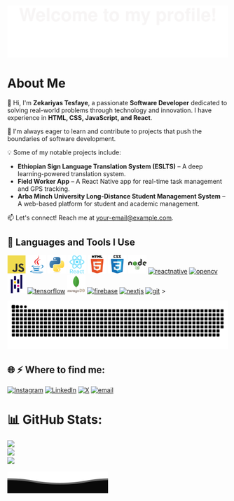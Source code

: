 ![](assets/Bottom_up.svg)
# About Me

👋 Hi, I'm **Zekariyas Tesfaye**, a passionate **Software Developer** dedicated to solving real-world problems through technology and innovation. I have experience in **HTML, CSS, JavaScript, and React**. 

🚀 I'm always eager to learn and contribute to projects that push the boundaries of software development.

💡 Some of my notable projects include:
- **Ethiopian Sign Language Translation System (ESLTS)** – A deep learning-powered translation system.
- **Field Worker App** – A React Native app for real-time task management and GPS tracking.
- **Arba Minch University Long-Distance Student Management System** – A web-based platform for student and academic management.

📫 Let's connect! Reach me at [your-email@example.com](mailto:zekariyastesfayedesta@gmail.com).


<h2>🚀 Languages and Tools I Use</h2>
<p><a target="_blank" href="https://raw.githubusercontent.com/devicons/devicon/master/icons/javascript/javascript-original.svg" style="display: inline-block;"><img src="https://raw.githubusercontent.com/devicons/devicon/master/icons/javascript/javascript-original.svg" alt="javascript" width="42" height="42" /></a>
<a target="_blank" href="https://raw.githubusercontent.com/devicons/devicon/master/icons/java/java-original.svg" style="display: inline-block;"><img src="https://raw.githubusercontent.com/devicons/devicon/master/icons/java/java-original.svg" alt="java" width="42" height="42" /></a>
<a target="_blank" href="https://raw.githubusercontent.com/devicons/devicon/master/icons/python/python-original.svg" style="display: inline-block;"><img src="https://raw.githubusercontent.com/devicons/devicon/master/icons/python/python-original.svg" alt="python" width="42" height="42" /></a>
<a target="_blank" href="https://raw.githubusercontent.com/devicons/devicon/master/icons/react/react-original-wordmark.svg" style="display: inline-block;"><img src="https://raw.githubusercontent.com/devicons/devicon/master/icons/react/react-original-wordmark.svg" alt="react" width="42" height="42" /></a>
<a target="_blank" href="https://raw.githubusercontent.com/devicons/devicon/master/icons/html5/html5-original-wordmark.svg" style="display: inline-block;"><img src="https://raw.githubusercontent.com/devicons/devicon/master/icons/html5/html5-original-wordmark.svg" alt="html5" width="42" height="42" /></a>
<a target="_blank" href="https://raw.githubusercontent.com/devicons/devicon/master/icons/css3/css3-original-wordmark.svg" style="display: inline-block;"><img src="https://raw.githubusercontent.com/devicons/devicon/master/icons/css3/css3-original-wordmark.svg" alt="css3" width="42" height="42" /></a>
<a target="_blank" href="https://raw.githubusercontent.com/devicons/devicon/master/icons/nodejs/nodejs-original-wordmark.svg" style="display: inline-block;"><img src="https://raw.githubusercontent.com/devicons/devicon/master/icons/nodejs/nodejs-original-wordmark.svg" alt="nodejs" width="42" height="42" /></a>
<a target="_blank" href="https://reactnative.dev/img/header_logo.svg" style="display: inline-block;"><img src="https://reactnative.dev/img/header_logo.svg" alt="reactnative" width="42" height="42" /></a>
<a target="_blank" href="https://www.vectorlogo.zone/logos/opencv/opencv-icon.svg" style="display: inline-block;"><img src="https://www.vectorlogo.zone/logos/opencv/opencv-icon.svg" alt="opencv" width="42" height="42" /></a>
<a target="_blank" href="https://raw.githubusercontent.com/devicons/devicon/2ae2a900d2f041da66e950e4d48052658d850630/icons/pandas/pandas-original.svg" style="display: inline-block;"><img src="https://raw.githubusercontent.com/devicons/devicon/2ae2a900d2f041da66e950e4d48052658d850630/icons/pandas/pandas-original.svg" alt="pandas" width="42" height="42" /></a>
<a target="_blank" href="https://www.vectorlogo.zone/logos/tensorflow/tensorflow-icon.svg" style="display: inline-block;"><img src="https://www.vectorlogo.zone/logos/tensorflow/tensorflow-icon.svg" alt="tensorflow" width="42" height="42" /></a>
<a target="_blank" href="https://raw.githubusercontent.com/devicons/devicon/master/icons/mongodb/mongodb-original-wordmark.svg" style="display: inline-block;"><img src="https://raw.githubusercontent.com/devicons/devicon/master/icons/mongodb/mongodb-original-wordmark.svg" alt="mongodb" width="42" height="42" /></a>
<a target="_blank" href="https://www.vectorlogo.zone/logos/firebase/firebase-icon.svg" style="display: inline-block;"><img src="https://www.vectorlogo.zone/logos/firebase/firebase-icon.svg" alt="firebase" width="42" height="42" /></a>
<a target="_blank" href="https://cdn.worldvectorlogo.com/logos/nextjs-2.svg" style="display: inline-block;"><img src="https://cdn.worldvectorlogo.com/logos/nextjs-2.svg" alt="nextjs" width="42" height="42" /></a>
<a target="_blank" href="https://www.vectorlogo.zone/logos/git-scm/git-scm-icon.svg" style="display: inline-block;"><img src="https://www.vectorlogo.zone/logos/git-scm/git-scm-icon.svg" alt="git" width="42" height="42" /></a>
></p>

<picture>
  <source media="(prefers-color-scheme: dark)" srcset="https://raw.githubusercontent.com/ZekariyasT/ZekariyasT/output/github-snake-dark.svg" />
  <source media="(prefers-color-scheme: light)" srcset="https://raw.githubusercontent.com/ZekariyasT/ZekariyasT/output/github-snake.svg" />
  <img alt="github-snake" src="https://raw.githubusercontent.com/ZekariyasT/ZekariyasT/output/github-snake.svg" />
</picture>





## 🌐 ⚡️ Where to find me:
[![Instagram](https://img.shields.io/badge/Instagram-%23E4405F.svg?logo=Instagram&logoColor=white)](https://instagram.com/zekariyas_tesfaye) [![LinkedIn](https://img.shields.io/badge/LinkedIn-%230077B5.svg?logo=linkedin&logoColor=white)](https://linkedin.com/in/https://www.linkedin.com/in/zekariyas-tesfaye-53a0791a6/) [![X](https://img.shields.io/badge/X-black.svg?logo=X&logoColor=white)](https://x.com/Ztesfu19261) [![email](https://img.shields.io/badge/Email-D14836?logo=gmail&logoColor=white)](mailto:Zekariyastesfayedesta@gmail.com) 
# 📊 GitHub Stats:
![](https://github-readme-stats.vercel.app/api?username=ZekariyasT&theme=dark&hide_border=false&include_all_commits=false&count_private=false)<br/>
![](https://github-readme-streak-stats.herokuapp.com/?user=ZekariyasT&theme=dark&hide_border=false)<br/>
![](https://github-readme-stats.vercel.app/api/top-langs/?username=ZekariyasT&theme=dark&hide_border=false&include_all_commits=false&count_private=false&layout=compact)


![](assets/Bottom_down.svg)
